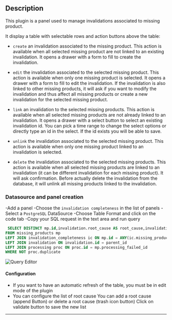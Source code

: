 ## Description

This plugin is a panel used to manage invalidations associated to missing product.

It display a table with selectable rows and action buttons above the table:

 - `create` an invalidation associated to the missing product. This action is
   available when all selected missing product are not linked to an existing
   invalidation. It opens a drawer with a form to fill to create the
   invalidation.

 - `edit` the invalidation associated to the selected missing product. This action is
   available when only one missing product is selected. It opens a drawer with a form
   to fill to edit the invalidation. If the invalidation is also linked to
   other missing products, it will ask if you want to modify the invalidation and
   thus affect all missing products or create a new invalidation for the selected
   missing product.

 - `link` an invalidation to the selected missing products. This action is available
   when all selected missing products are not already linked to an invalidation. It
   opens a drawer with a select button to select an existing invalidation id.
   You can pick a time range to change the select options or directly type an
   id in the select. If the id exists you will be able to save.

 - `unlink` the invalidation associated to the selected missing product. This action is
   available when only one missing product linked to an invalidation is
   selected.

 - `delete` the invalidation associated to the selected missing products. This action
   is available when all selected missing products are linked to an invalidation (it
   can be different invalidation for each missing product). It will ask confirmation.
   Before actually delete the invalidation from the database, it will unlink
   all missing products linked to the invalidation.


### Datasource and panel creation

-Add a panel
-Choose the `invalidation completeness` in the list of panels
-Select a `PostgreSQL` DataSource
-Choose Table Format and click on the code tab
-Copy your SQL request in the text area and run query
```sql
 SELECT DISTINCT mp.id,invalidation.root_cause AS root_cause,invalidation.id AS inval_id,responsibility,comment,label,anomaly_identifier
FROM missing_products mp  
LEFT JOIN invalidation_completeness ic ON mp.id = ANY(ic.missing_products_ids)
LEFT JOIN invalidation ON invalidation.id = parent_id
LEFT JOIN processing proc ON proc.id = mp.processing_failed_id 
WHERE NOT proc.duplicate
```
![Query Editor](public/plugins/cs-group-invalidations-completeness/img/queryEditor.png)
#### Configuration

- If you want to have an automatic refresh of the table, you must be in edit mode of the plugin
- You can configure the list of root cause
You can add a root cause (append Button) or delete a root cause (trash icon button)
Click on validate button to save the new list

------
